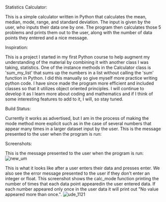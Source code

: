 Statistics Calculator:


  This is a simple calculator written in Python that calculates the mean, median, mode, range, and standard deviation. The input is given by the user, who inputs their data one by one. The program then calculates those 5 problems and prints them out to the user, along with the number of data points they entered and a nice message. 

Inspiration:


   This is a project I started in my first Python course to help augment my understanding of the material by combining it with another class I was taking, statistics. One of the instance methods in the Calculator class is 'sum_my_list' that sums up the numbers in a list without calling the 'sum' function in Python. I did this manually so give myself more practice writing python code. I have since made the program more efficient and included classes so that it utilizes object oriented principles. I will continue to develop it as I learn more about coding and mathematics and if I think of some interesting features to add to it, I will, so stay tuned. 
    
Build Status:


  Currently it works as advertised, but I am in the process of making the mode method more explicit such as in the case of several numbers that appear many times in a larger dataset input by the user. 
This is the message presented to the user when the program is run:

Screenshots:

This is the message presented to the user when the program is run:
![new_um](https://user-images.githubusercontent.com/22042867/48793798-1da78e00-ecc6-11e8-8fe8-660a37d00000.PNG)

This is what it looks like after a user enters their data and presses enter. We also see the error message presented to the user if they don't enter an integer or float. This screenshot shows the calc_mode function printing the number of times that each data point appearedin the user entered data. If each number appeared only once in the user data it will print out "No value appeared more than once.".
![ude_1121](https://user-images.githubusercontent.com/22042867/48862621-e358f200-ed94-11e8-9e84-b82feb475142.PNG)

